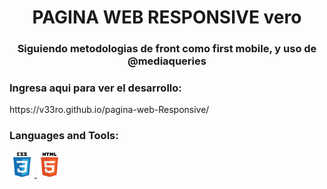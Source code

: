 <h1 align="center">PAGINA WEB RESPONSIVE vero</h1>
<h3 align="center">Siguiendo metodologias de front como first mobile, y uso de @mediaqueries</h3>

<h3 align="left">Ingresa aqui para ver el desarrollo:</h3>
<p> https://v33ro.github.io/pagina-web-Responsive/</p>

<h3 align="left">Languages and Tools:</h3>
<p align="left"> <a href="https://www.w3schools.com/css/" target="_blank" rel="noreferrer"> <img src="https://raw.githubusercontent.com/devicons/devicon/master/icons/css3/css3-original-wordmark.svg" alt="css3" width="40" height="40"/> </a> <a href="https://www.w3.org/html/" target="_blank" rel="noreferrer"> <img src="https://raw.githubusercontent.com/devicons/devicon/master/icons/html5/html5-original-wordmark.svg" alt="html5" width="40" height="40"/> </a> </p>
